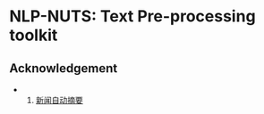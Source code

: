 # NLP-NUTS: Text Pre-processing toolkit



## Acknowledgement

- 1. [新闻自动摘要](http://git.code.oa.com/singerhe/NewsBrief)